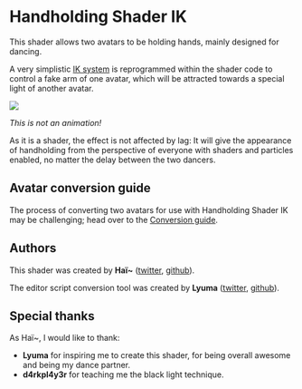 # Handholding Shader IK

This shader allows two avatars to be holding hands, mainly designed for dancing.

A very simplistic [IK system](https://en.wikipedia.org/wiki/Inverse_kinematics) is reprogrammed within the shader code to control a fake arm of one avatar, which will be attracted towards a special light of another avatar.

![](https://github.com/hai-vr/handholding-shader-ik/raw/z-res-pictures/Documentation/demo_1.gif)

*This is not an animation!*

As it is a shader, the effect is not affected by lag: It will give the appearance of handholding from the perspective of everyone with shaders and particles enabled, no matter the delay between the two dancers.

## Avatar conversion guide

The process of converting two avatars for use with Handholding Shader IK may be challenging; head over to the [Conversion guide](GUIDE_conversion.md).

## Authors

This shader was created by **Haï~** ([twitter](https://twitter.com/vr_hai), [github](https://github.com/hai-vr)).

The editor script conversion tool was created by **Lyuma** ([twitter](https://twitter.com/lyuma2d), [github](https://github.com/lyuma)).

## Special thanks

As Haï~, I would like to thank:

- **Lyuma** for inspiring me to create this shader, for being overall awesome and being my dance partner.
- **d4rkpl4y3r** for teaching me the black light technique.
